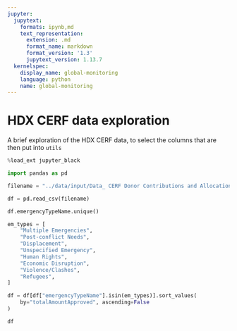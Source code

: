 ```yaml
---
jupyter:
  jupytext:
    formats: ipynb,md
    text_representation:
      extension: .md
      format_name: markdown
      format_version: '1.3'
      jupytext_version: 1.13.7
  kernelspec:
    display_name: global-monitoring
    language: python
    name: global-monitoring
---
```


# HDX CERF data exploration

A brief exploration of the HDX CERF data, to select the columns
that are then put into `utils`

```python
%load_ext jupyter_black
```

```python
import pandas as pd
```

```python
filename = "../data/input/Data_ CERF Donor Contributions and Allocations - allocations.csv"
```

```python
df = pd.read_csv(filename)
```

```python
df.emergencyTypeName.unique()
```

```python
em_types = [
    "Multiple Emergencies",
    "Post-conflict Needs",
    "Displacement",
    "Unspecified Emergency",
    "Human Rights",
    "Economic Disruption",
    "Violence/Clashes",
    "Refugees",
]
```

```python
df = df[df["emergencyTypeName"].isin(em_types)].sort_values(
    by="totalAmountApproved", ascending=False
)
```

```python
df
```
